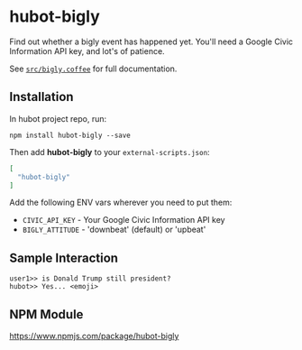 # hubot-bigly

Find out whether a bigly event has happened yet. You'll need a Google Civic Information API key, and lot's of patience.

See [`src/bigly.coffee`](src/bigly.coffee) for full documentation.

## Installation

In hubot project repo, run:

`npm install hubot-bigly --save`

Then add **hubot-bigly** to your `external-scripts.json`:

```json
[
  "hubot-bigly"
]
```

Add the following ENV vars wherever you need to put them:

* `CIVIC_API_KEY` - Your Google Civic Information API key
* `BIGLY_ATTITUDE` - 'downbeat' (default) or 'upbeat'

## Sample Interaction

```
user1>> is Donald Trump still president?
hubot>> Yes... <emoji>
```

## NPM Module

https://www.npmjs.com/package/hubot-bigly
